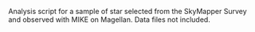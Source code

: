 Analysis script for a sample of star selected from the SkyMapper Survey and observed with MIKE on Magellan. Data files not included.
